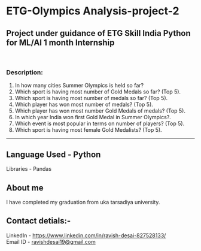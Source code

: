# ETG-Olympics Analysis-project-2
<h2> Project under guidance of ETG Skill India Python for ML/AI 1 month Internship </h2><br>
<h3>Description:</h3> 

1. In how many cities Summer Olympics is held so far?
2. Which sport is having most number of Gold Medals so far? (Top 5).
3. Which sport is having most number of medals so far? (Top 5).
4. Which player has won most number of medals? (Top 5).
5. Which player has won most number Gold Medals of medals? (Top 5).
6. In which year India won first Gold Medal in Summer Olympics?.
7. Which event is most popular in terms on number of players? (Top 5).
8. Which sport is having most female Gold Medalists? (Top 5).
---
Language Used - Python
---
Libraries - Pandas

## About me
I have completed my graduation from uka tarsadiya university.
##  Contact detials:- 
LinkedIn - https://www.linkedin.com/in/ravish-desai-827528133/ <br>
Email ID - ravishdesai19@gmail.com
